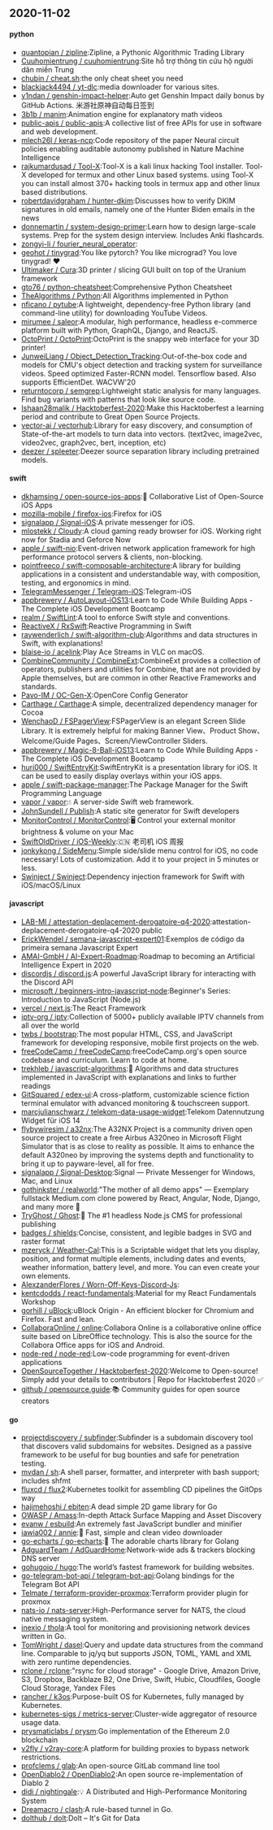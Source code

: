 ## 2020-11-02

#### python
* [quantopian / zipline](https://github.com/quantopian/zipline):Zipline, a Pythonic Algorithmic Trading Library
* [Cuuhomientrung / cuuhomientrung](https://github.com/Cuuhomientrung/cuuhomientrung):Site hỗ trợ thông tin cứu hộ người dân miền Trung
* [chubin / cheat.sh](https://github.com/chubin/cheat.sh):the only cheat sheet you need
* [blackjack4494 / yt-dlc](https://github.com/blackjack4494/yt-dlc):media downloader for various sites.
* [y1ndan / genshin-impact-helper](https://github.com/y1ndan/genshin-impact-helper):Auto get Genshin Impact daily bonus by GitHub Actions. 米游社原神自动每日签到
* [3b1b / manim](https://github.com/3b1b/manim):Animation engine for explanatory math videos
* [public-apis / public-apis](https://github.com/public-apis/public-apis):A collective list of free APIs for use in software and web development.
* [mlech26l / keras-ncp](https://github.com/mlech26l/keras-ncp):Code repository of the paper Neural circuit policies enabling auditable autonomy published in Nature Machine Intelligence
* [rajkumardusad / Tool-X](https://github.com/rajkumardusad/Tool-X):Tool-X is a kali linux hacking Tool installer. Tool-X developed for termux and other Linux based systems. using Tool-X you can install almost 370+ hacking tools in termux app and other linux based distributions.
* [robertdavidgraham / hunter-dkim](https://github.com/robertdavidgraham/hunter-dkim):Discusses how to verify DKIM signatures in old emails, namely one of the Hunter Biden emails in the news
* [donnemartin / system-design-primer](https://github.com/donnemartin/system-design-primer):Learn how to design large-scale systems. Prep for the system design interview. Includes Anki flashcards.
* [zongyi-li / fourier_neural_operator](https://github.com/zongyi-li/fourier_neural_operator):
* [geohot / tinygrad](https://github.com/geohot/tinygrad):You like pytorch? You like micrograd? You love tinygrad!
❤️
* [Ultimaker / Cura](https://github.com/Ultimaker/Cura):3D printer / slicing GUI built on top of the Uranium framework
* [gto76 / python-cheatsheet](https://github.com/gto76/python-cheatsheet):Comprehensive Python Cheatsheet
* [TheAlgorithms / Python](https://github.com/TheAlgorithms/Python):All Algorithms implemented in Python
* [nficano / pytube](https://github.com/nficano/pytube):A lightweight, dependency-free Python library (and command-line utility) for downloading YouTube Videos.
* [mirumee / saleor](https://github.com/mirumee/saleor):A modular, high performance, headless e-commerce platform built with Python, GraphQL, Django, and ReactJS.
* [OctoPrint / OctoPrint](https://github.com/OctoPrint/OctoPrint):OctoPrint is the snappy web interface for your 3D printer!
* [JunweiLiang / Object_Detection_Tracking](https://github.com/JunweiLiang/Object_Detection_Tracking):Out-of-the-box code and models for CMU's object detection and tracking system for surveillance videos. Speed optimized Faster-RCNN model. Tensorflow based. Also supports EfficientDet. WACVW'20
* [returntocorp / semgrep](https://github.com/returntocorp/semgrep):Lightweight static analysis for many languages. Find bug variants with patterns that look like source code.
* [Ishaan28malik / Hacktoberfest-2020](https://github.com/Ishaan28malik/Hacktoberfest-2020):Make this Hacktoberfest a learning period and contribute to Great Open Source Projects.
* [vector-ai / vectorhub](https://github.com/vector-ai/vectorhub):Library for easy discovery, and consumption of State-of-the-art models to turn data into vectors. (text2vec, image2vec, video2vec, graph2vec, bert, inception, etc)
* [deezer / spleeter](https://github.com/deezer/spleeter):Deezer source separation library including pretrained models.

#### swift
* [dkhamsing / open-source-ios-apps](https://github.com/dkhamsing/open-source-ios-apps):📱
Collaborative List of Open-Source iOS Apps
* [mozilla-mobile / firefox-ios](https://github.com/mozilla-mobile/firefox-ios):Firefox for iOS
* [signalapp / Signal-iOS](https://github.com/signalapp/Signal-iOS):A private messenger for iOS.
* [mlostekk / Cloudy](https://github.com/mlostekk/Cloudy):A cloud gaming ready browser for iOS. Working right now for Stadia and Geforce Now
* [apple / swift-nio](https://github.com/apple/swift-nio):Event-driven network application framework for high performance protocol servers & clients, non-blocking.
* [pointfreeco / swift-composable-architecture](https://github.com/pointfreeco/swift-composable-architecture):A library for building applications in a consistent and understandable way, with composition, testing, and ergonomics in mind.
* [TelegramMessenger / Telegram-iOS](https://github.com/TelegramMessenger/Telegram-iOS):Telegram-iOS
* [appbrewery / AutoLayout-iOS13](https://github.com/appbrewery/AutoLayout-iOS13):Learn to Code While Building Apps - The Complete iOS Development Bootcamp
* [realm / SwiftLint](https://github.com/realm/SwiftLint):A tool to enforce Swift style and conventions.
* [ReactiveX / RxSwift](https://github.com/ReactiveX/RxSwift):Reactive Programming in Swift
* [raywenderlich / swift-algorithm-club](https://github.com/raywenderlich/swift-algorithm-club):Algorithms and data structures in Swift, with explanations!
* [blaise-io / acelink](https://github.com/blaise-io/acelink):Play Ace Streams in VLC on macOS.
* [CombineCommunity / CombineExt](https://github.com/CombineCommunity/CombineExt):CombineExt provides a collection of operators, publishers and utilities for Combine, that are not provided by Apple themselves, but are common in other Reactive Frameworks and standards.
* [Pavo-IM / OC-Gen-X](https://github.com/Pavo-IM/OC-Gen-X):OpenCore Config Generator
* [Carthage / Carthage](https://github.com/Carthage/Carthage):A simple, decentralized dependency manager for Cocoa
* [WenchaoD / FSPagerView](https://github.com/WenchaoD/FSPagerView):FSPagerView is an elegant Screen Slide Library. It is extremely helpful for making Banner View、Product Show、Welcome/Guide Pages、Screen/ViewController Sliders.
* [appbrewery / Magic-8-Ball-iOS13](https://github.com/appbrewery/Magic-8-Ball-iOS13):Learn to Code While Building Apps - The Complete iOS Development Bootcamp
* [huri000 / SwiftEntryKit](https://github.com/huri000/SwiftEntryKit):SwiftEntryKit is a presentation library for iOS. It can be used to easily display overlays within your iOS apps.
* [apple / swift-package-manager](https://github.com/apple/swift-package-manager):The Package Manager for the Swift Programming Language
* [vapor / vapor](https://github.com/vapor/vapor):💧
A server-side Swift web framework.
* [JohnSundell / Publish](https://github.com/JohnSundell/Publish):A static site generator for Swift developers
* [MonitorControl / MonitorControl](https://github.com/MonitorControl/MonitorControl):🖥
Control your external monitor brightness & volume on your Mac
* [SwiftOldDriver / iOS-Weekly](https://github.com/SwiftOldDriver/iOS-Weekly):🇨🇳
老司机 iOS 周报
* [jonkykong / SideMenu](https://github.com/jonkykong/SideMenu):Simple side/slide menu control for iOS, no code necessary! Lots of customization. Add it to your project in 5 minutes or less.
* [Swinject / Swinject](https://github.com/Swinject/Swinject):Dependency injection framework for Swift with iOS/macOS/Linux

#### javascript
* [LAB-MI / attestation-deplacement-derogatoire-q4-2020](https://github.com/LAB-MI/attestation-deplacement-derogatoire-q4-2020):attestation-deplacement-derogatoire-q4-2020 public
* [ErickWendel / semana-javascript-expert01](https://github.com/ErickWendel/semana-javascript-expert01):Exemplos de código da primeira semana Javascript Expert
* [AMAI-GmbH / AI-Expert-Roadmap](https://github.com/AMAI-GmbH/AI-Expert-Roadmap):Roadmap to becoming an Artificial Intelligence Expert in 2020
* [discordjs / discord.js](https://github.com/discordjs/discord.js):A powerful JavaScript library for interacting with the Discord API
* [microsoft / beginners-intro-javascript-node](https://github.com/microsoft/beginners-intro-javascript-node):Beginner's Series: Introduction to JavaScript (Node.js)
* [vercel / next.js](https://github.com/vercel/next.js):The React Framework
* [iptv-org / iptv](https://github.com/iptv-org/iptv):Collection of 5000+ publicly available IPTV channels from all over the world
* [twbs / bootstrap](https://github.com/twbs/bootstrap):The most popular HTML, CSS, and JavaScript framework for developing responsive, mobile first projects on the web.
* [freeCodeCamp / freeCodeCamp](https://github.com/freeCodeCamp/freeCodeCamp):freeCodeCamp.org's open source codebase and curriculum. Learn to code at home.
* [trekhleb / javascript-algorithms](https://github.com/trekhleb/javascript-algorithms):📝
Algorithms and data structures implemented in JavaScript with explanations and links to further readings
* [GitSquared / edex-ui](https://github.com/GitSquared/edex-ui):A cross-platform, customizable science fiction terminal emulator with advanced monitoring & touchscreen support.
* [marcjulianschwarz / telekom-data-usage-widget](https://github.com/marcjulianschwarz/telekom-data-usage-widget):Telekom Datennutzung Widget für iOS 14
* [flybywiresim / a32nx](https://github.com/flybywiresim/a32nx):The A32NX Project is a community driven open source project to create a free Airbus A320neo in Microsoft Flight Simulator that is as close to reality as possible. It aims to enhance the default A320neo by improving the systems depth and functionality to bring it up to payware-level, all for free.
* [signalapp / Signal-Desktop](https://github.com/signalapp/Signal-Desktop):Signal — Private Messenger for Windows, Mac, and Linux
* [gothinkster / realworld](https://github.com/gothinkster/realworld):"The mother of all demo apps" — Exemplary fullstack Medium.com clone powered by React, Angular, Node, Django, and many more
🏅
* [TryGhost / Ghost](https://github.com/TryGhost/Ghost):👻
The #1 headless Node.js CMS for professional publishing
* [badges / shields](https://github.com/badges/shields):Concise, consistent, and legible badges in SVG and raster format
* [mzeryck / Weather-Cal](https://github.com/mzeryck/Weather-Cal):This is a Scriptable widget that lets you display, position, and format multiple elements, including dates and events, weather information, battery level, and more. You can even create your own elements.
* [AlexzanderFlores / Worn-Off-Keys-Discord-Js](https://github.com/AlexzanderFlores/Worn-Off-Keys-Discord-Js):
* [kentcdodds / react-fundamentals](https://github.com/kentcdodds/react-fundamentals):Material for my React Fundamentals Workshop
* [gorhill / uBlock](https://github.com/gorhill/uBlock):uBlock Origin - An efficient blocker for Chromium and Firefox. Fast and lean.
* [CollaboraOnline / online](https://github.com/CollaboraOnline/online):Collabora Online is a collaborative online office suite based on LibreOffice technology. This is also the source for the Collabora Office apps for iOS and Android.
* [node-red / node-red](https://github.com/node-red/node-red):Low-code programming for event-driven applications
* [OpenSourceTogether / Hacktoberfest-2020](https://github.com/OpenSourceTogether/Hacktoberfest-2020):Welcome to Open-source! Simply add your details to contributors | Repo for Hacktoberfest 2020
✅
* [github / opensource.guide](https://github.com/github/opensource.guide):📚
Community guides for open source creators

#### go
* [projectdiscovery / subfinder](https://github.com/projectdiscovery/subfinder):Subfinder is a subdomain discovery tool that discovers valid subdomains for websites. Designed as a passive framework to be useful for bug bounties and safe for penetration testing.
* [mvdan / sh](https://github.com/mvdan/sh):A shell parser, formatter, and interpreter with bash support; includes shfmt
* [fluxcd / flux2](https://github.com/fluxcd/flux2):Kubernetes toolkit for assembling CD pipelines the GitOps way
* [hajimehoshi / ebiten](https://github.com/hajimehoshi/ebiten):A dead simple 2D game library for Go
* [OWASP / Amass](https://github.com/OWASP/Amass):In-depth Attack Surface Mapping and Asset Discovery
* [evanw / esbuild](https://github.com/evanw/esbuild):An extremely fast JavaScript bundler and minifier
* [iawia002 / annie](https://github.com/iawia002/annie):👾
Fast, simple and clean video downloader
* [go-echarts / go-echarts](https://github.com/go-echarts/go-echarts):🎨
The adorable charts library for Golang
* [AdguardTeam / AdGuardHome](https://github.com/AdguardTeam/AdGuardHome):Network-wide ads & trackers blocking DNS server
* [gohugoio / hugo](https://github.com/gohugoio/hugo):The world’s fastest framework for building websites.
* [go-telegram-bot-api / telegram-bot-api](https://github.com/go-telegram-bot-api/telegram-bot-api):Golang bindings for the Telegram Bot API
* [Telmate / terraform-provider-proxmox](https://github.com/Telmate/terraform-provider-proxmox):Terraform provider plugin for proxmox
* [nats-io / nats-server](https://github.com/nats-io/nats-server):High-Performance server for NATS, the cloud native messaging system.
* [inexio / thola](https://github.com/inexio/thola):A tool for monitoring and provisioning network devices written in Go.
* [TomWright / dasel](https://github.com/TomWright/dasel):Query and update data structures from the command line. Comparable to jq/yq but supports JSON, TOML, YAML and XML with zero runtime dependencies.
* [rclone / rclone](https://github.com/rclone/rclone):"rsync for cloud storage" - Google Drive, Amazon Drive, S3, Dropbox, Backblaze B2, One Drive, Swift, Hubic, Cloudfiles, Google Cloud Storage, Yandex Files
* [rancher / k3os](https://github.com/rancher/k3os):Purpose-built OS for Kubernetes, fully managed by Kubernetes.
* [kubernetes-sigs / metrics-server](https://github.com/kubernetes-sigs/metrics-server):Cluster-wide aggregator of resource usage data.
* [prysmaticlabs / prysm](https://github.com/prysmaticlabs/prysm):Go implementation of the Ethereum 2.0 blockchain
* [v2fly / v2ray-core](https://github.com/v2fly/v2ray-core):A platform for building proxies to bypass network restrictions.
* [profclems / glab](https://github.com/profclems/glab):An open-source GitLab command line tool
* [OpenDiablo2 / OpenDiablo2](https://github.com/OpenDiablo2/OpenDiablo2):An open source re-implementation of Diablo 2
* [didi / nightingale](https://github.com/didi/nightingale):💡
A Distributed and High-Performance Monitoring System
* [Dreamacro / clash](https://github.com/Dreamacro/clash):A rule-based tunnel in Go.
* [dolthub / dolt](https://github.com/dolthub/dolt):Dolt – It's Git for Data
